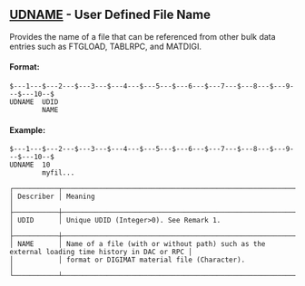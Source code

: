## [UDNAME](https://help.hexagonmi.com/bundle/MSC_Nastran_2022.4/page/Nastran_Combined_Book/qrg/bulktuv/TOC.UDNAME.xhtml) - User Defined File Name

Provides the name of a file that can be referenced from other bulk data entries such as FTGLOAD, TABLRPC, and MATDIGI.

#### Format:

```nastran
$---1---$---2---$---3---$---4---$---5---$---6---$---7---$---8---$---9---$---10--$
UDNAME  UDID                                                                    
        NAME                                                                    
```
#### Example:

```nastran
$---1---$---2---$---3---$---4---$---5---$---6---$---7---$---8---$---9---$---10--$
UDNAME  10                                                                      
        myfil...                                                                
```
```text
┌───────────┬───────────────────────────────────────────────────────────────────────────────────────────────┐
│ Describer │ Meaning                                                                                       │
├───────────┼───────────────────────────────────────────────────────────────────────────────────────────────┤
│ UDID      │ Unique UDID (Integer>0). See Remark 1.                                                        │
├───────────┼───────────────────────────────────────────────────────────────────────────────────────────────┤
│ NAME      │ Name of a file (with or without path) such as the external loading time history in DAC or RPC │
│           │ format or DIGIMAT material file (Character).                                                  │
└───────────┴───────────────────────────────────────────────────────────────────────────────────────────────┘
```
